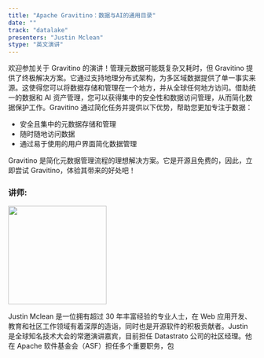 ```yaml
---
title: "Apache Gravitino：数据与AI的通用目录"
date: ""
track: "datalake"
presenters: "Justin Mclean"
stype: "英文演讲"
--- 
```


欢迎参加关于 Gravitino 的演讲！管理元数据可能既复杂又耗时，但 Gravitino 提供了终极解决方案。它通过支持地理分布式架构，为多区域数据提供了单一事实来源。这使得您可以将数据存储和管理在一个地方，并从全球任何地方访问。借助统一的数据和 AI 资产管理，您可以获得集中的安全性和数据访问管理，从而简化数据保护工作。Gravitino 通过简化任务并提供以下优势，帮助您更加专注于数据：
 - 安全且集中的元数据存储和管理
 - 随时随地访问数据
 - 通过易于使用的用户界面简化数据管理

Gravitino 是简化元数据管理流程的理想解决方案。它是开源且免费的，因此，立即尝试 Gravitino，体验其带来的好处吧！

### 讲师:

<img src="https://sessionize.com/image/f7f9-400o400o1-psgL8jgznDsATwZF9JLL66.jpg" width="200" /><br/>

Justin Mclean 是一位拥有超过 30 年丰富经验的专业人士，在 Web 应用开发、教育和社区工作领域有着深厚的造诣，同时也是开源软件的积极贡献者。Justin 是全球知名技术大会的常邀演讲嘉宾，目前担任 Datastrato 公司的社区经理。他在 Apache 软件基金会（ASF）担任多个重要职务，包
